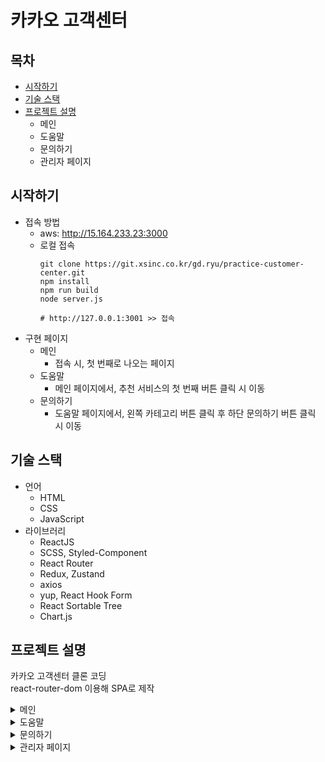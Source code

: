 # 카카오 고객센터

## 목차

- [시작하기](#시작하기)
- [기술 스택](#기술-스택)
- [프로젝트 설명](#프로젝트-설명)
  - 메인
  - 도움말
  - 문의하기
  - 관리자 페이지

## 시작하기

- 접속 방법
  - aws: http://15.164.233.23:3000
  - 로컬 접속
    ```
    git clone https://git.xsinc.co.kr/gd.ryu/practice-customer-center.git
    npm install
    npm run build
    node server.js

    # http://127.0.0.1:3001 >> 접속
    ```
- 구현 페이지
  - 메인
    - 접속 시, 첫 번째로 나오는 페이지
  - 도움말
    - 메인 페이지에서, 추천 서비스의 첫 번째 버튼 클릭 시 이동
  - 문의하기
    - 도움말 페이지에서, 왼쪽 카테고리 버튼 클릭 후 하단 문의하기 버튼 클릭 시 이동

## 기술 스택

- 언어
  - HTML
  - CSS
  - JavaScript
- 라이브러리
  - ReactJS
  - SCSS, Styled-Component
  - React Router
  - Redux, Zustand
  - axios
  - yup, React Hook Form
  - React Sortable Tree
  - Chart.js

## 프로젝트 설명

카카오 고객센터 클론 코딩  
react-router-dom 이용해 SPA로 제작

<details>
<summary>메인</summary>

```
컴포넌트: /src/comp-root
데이터:
/public/data/
  ├─footer.json
  ├─header.json
  ├─mainAll.json
  ├─mainRecommend.json
  └─sub.json
```
</details>

<details>
<summary>도움말</summary>

```
컴포넌트:
/src/faq
  ├─BreadCrumbs.js
  ├─Detail.js
  └─SideMenu.js
데이터: /public/data/faqMain.json
```
- 작동 방식

  1. /src/Route/RouteFaq.js에서 react-router-dom의 `useLocation()` hook을 이용해 query string 분석 및 query 변수 선언
      - query string 형태
        `service: 서비스 id category: 카테고리 id platform: 플랫폼 id articleId: 아티클 id`
  2. query 이용, /public/data/faqMain.json 데이터 추출
    쿼리스트링에
      - service 있을 경우, json의 `service[query.service]`
      - category 있을 경우, json의 `category[query.service][query.category]`
      - platform 있을 경우, json의 `platform[query.service][query.category][query.platform]`
      - articleId 있을 경우, json의 `article[query.service][query.category][query.platform][query.articleId]`
  3. 변경된 데이터 사용
      - React Hook Form, yup 이용해 유효성 검사
      - 국가 코드 선택 시 검색 - 유효성 검사 통과 후 문의 접수 시 원래 페이지로 이동
  4. 버튼(`<Link />`) 클릭 시, query string을 가진 url로 접속하도록 설정
</details>

<details>
<summary>문의하기</summary>

```
컴포넌트: /src/components/Request.js
데이터: /public/data/countryNumber.json
```
- 접속 방법
    - 메인 페이지 > 카카오톡 > 도움말 클릭 > 문의하기
    - 사용 라이브러리: yup, React Hook Form (유효성 검사)
    - 구성
        1. 이메일 주소
        2. 휴대폰 번호
        3. 문의 분류 (카테고리)
        4. 문의 제목
        5. 문의 내용
        6. 첨부 파일 (용량 확인)
        7. 개인 정보 수집 동의 (체크박스)
    - 기타
        - 현재 카테고리 위치 표시 (상단 네비게이션, 좌측 네비게이션)

</details>

<details>
<summary>관리자 페이지</summary>

```
컴포넌트:
/src/admin/
  ├─admin.js
  │
  ├─Article
  │ ├─Index.js
  │ ├─List.js
  │ └─Cateogry.js
  ├─Editor
  │ ├─Index.js
  │ ├─Preview.js
  │ └─Warning.js
  ├─Nav
  │ └─Index.js
  ├─Qna
  │ ├─Index.js
  │ ├─List.js
  │ ├─Preview.js
  │ └─Editor.js
  ├─ShowRequest.js
  ├─Graph.js
  └─Login.js
데이터: /public/data/faq_temp.json
```
- 접속방법
  1. 메인 페이지에서 로그인 클릭
  2. 로그인 페이지에서 관리자 계정 로그인 (test: `admin1/1234` , `admin2/1234`)
- 구현 페이지
  - login (로그인)
    - localStorage에 로그인 데이터 저장
  - dashboard (대시보드)
    1. 네비게이션
        - 상단 - 관리자 페이지 홈 이동 및 로그아웃
        - 좌측 - 특정 페이지로 이동
    2. 트래픽 통계 (사용 라이브러리: Chart.js)
    3. 문의 목록 (페이지 당 7개)
    4. 도움말 통계
    5. 도움말 목록 (페이지 당 7개)
  - faq (도움말 관리)
    1. 도움말 목록
       - 구현 기능
          - 카테고리 배지
          - 카테고리 필터
          - 페이지네이션 (페이지 당 17개)
    2. 도움말 미리보기
    3. 도움말 관리
        - 사용 라이브러리: CKEditor 5
          - [github](https://github.com/ckeditor/ckeditor5)
          - [demo](https://ckeditor.com/ckeditor-5/demo/)
       - 구현 기능
          - 데이터 변경 시, 도움말 목록에 적용
          - 저장하기 버튼: 콘솔창에서 데이터 확인 가능
    4. 카테고리 관리
        - 사용 라이브러리: React Sortable Tree
           - [github](https://github.com/frontend-collective/react-sortable-tree)
           - [demo](https://frontend-collective.github.io/react-sortable-tree/)
        - 구현 기능
           - 카테고리 `검색` , `추가` , `삭제` , `이동` , `이름 변경` , `정보 확인`
           - 정보 확인
              - 카테고리 `이름` , `뎁스` , `상위 카테고리` , `하위 카테고리`
  - qna (문의 관리)
    1. 문의 관리
    2. 문의 목록
          - 구현 기능
              - 문의 글 상태 배지 (답변 대기, 답변 완료)
              - 상태 필터
              - 페이지네이션
    3. 문의 미리보기
    4. 문의 관리
          - 사용 라이브러리: CKEditor 5
          - 저장하기 버튼
            - 클릭 시: 데이터 변경
</details>
